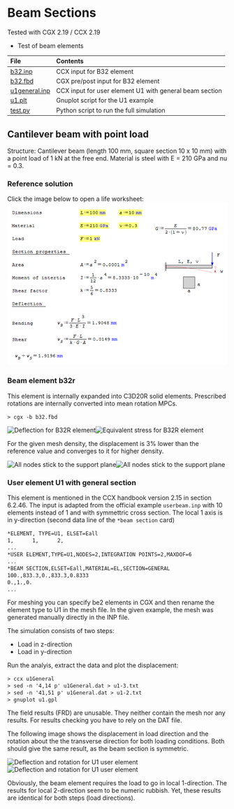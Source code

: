 # Beam Sections

Tested with CGX 2.19 / CCX 2.19

+ Test of beam elements

File                           | Contents    
:-------------                 | :-------------
[b32.inp](b32.inp)             | CCX input for B32 element
[b32.fbd](b32.fbd)             | CGX pre/post input for B32 element
[u1general.inp](u1general.inp) | CCX input for user element U1 with general beam section
[u1.plt](u1.plt)               | Gnuplot script for the U1 example
[test.py](test.py)             | Python script to run the full simulation


## Cantilever beam with point load

Structure: Cantilever beam (length 100 mm, square section 10 x 10 mm) with a point load of 1 kN at the free end. Material is
steel with E = 210 GPa and nu = 0.3.

### Reference solution

Click the image below to open a life worksheet:
[![Screenshot](cantilever.png)](https://en.smath.info/cloud/worksheet/RGoTsp3s)

### Beam element b32r
This element is internally expanded into C3D20R solid elements. Prescribed rotations are internally converted into mean rotation MPCs.

```
> cgx -b b32.fbd
```
<img src="Refs/b32-disp.png" width="400" title="Deflection for B32R element"><img src="Refs/b32-se.png" width="400" title="Equivalent stress for B32R element">

For the given mesh density, the displacement is 3% lower than the reference value and converges to it for higher density.

<img src="Refs/b32-fix.png" width="400" title="All nodes stick to the support plane"><img src="Refs/b32-fix-30.png" width="400" title="All nodes stick to the support plane">

### User element U1 with general section

This element is mentioned in the CCX handbook version 2.15 in section 6.2.46. The input is adapted from the official example `userbeam.inp` with 10 elements instead of 1 and with symmettric cross section. The local 1 axis is in y-direction (second data line of the `*beam section` card)

```
*ELEMENT, TYPE=U1, ELSET=Eall
1,      1,      2,
...
*USER ELEMENT,TYPE=U1,NODES=2,INTEGRATION POINTS=2,MAXDOF=6
...
*BEAM SECTION,ELSET=Eall,MATERIAL=EL,SECTION=GENERAL
100.,833.3,0.,833.3,0.8333
0.,1.,0.
...
```
For meshing you can specify be2 elements in CGX and then rename the element type to U1 in the mesh file.
In the given example, the mesh was generated manually directly in the INP file.

The simulation consists of two steps:

+ Load in z-direction
+ Load in y-direction

Run the analyis, extract the data and plot the displacement:
```
> ccx u1General
> sed -n '4,14 p' u1General.dat > u1-3.txt
> sed -n '41,51 p' u1General.dat > u1-2.txt
> gnuplot u1.gpl
```
The field results (FRD) are unusable. They neither contain the mesh nor any results.
For results checking you have to rely on the DAT file.

The following image shows the displacement in load direction and the rotation about the the transverse direction for both loading conditions. Both should give the same result, as the beam section is symmetric.

<img src="Refs/u1-3-def.png" width="400" title="Deflection and rotation for U1 user element">
<img src="Refs/u1-2-def.png" width="400" title="Deflection and rotation for U1 user element">


Obviously, the beam element requires the load to go in local 1-direction. The results for local 2-direction seem to be numeric rubbish. Yet, these results are identical for both steps (load directions).
